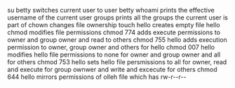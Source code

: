su betty switches current user to user betty
whoami prints the effective username of the current user
groups prints all the groups the current user is part of
chown changes file ownership
touch hello creates empty file hello
chmod modifies file permissions
chmod 774 adds execute permissions to owner and group owner and read to others
chmod 755 hello adds execution permission to owner, group owner and others for hello
chmod 007 hello modifies hello file permissions to none for owner and group owner and all for others
chmod 753 hello sets hello file persmissions to all for owner, read and execute for group ownwer and write and excecute for others
chmod 644 hello mirrors permissions of olleh file which has rw-r--r--
